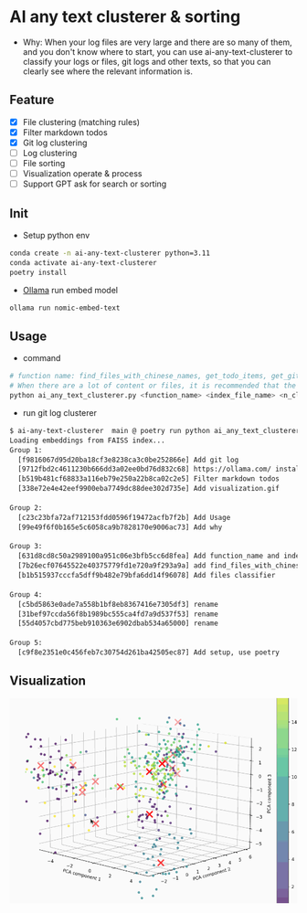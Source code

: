 # AI any text clusterer & sorting
* Why: When your log files are very large and there are so many of them, and you don't know where to start, you can use ai-any-text-clusterer to classify your logs or files, git logs and other texts, so that you can clearly see where the relevant information is.

## Feature

- [x] File clustering (matching rules)
- [x] Filter markdown todos
- [x] Git log clustering
- [ ] Log clustering
- [ ] File sorting
- [ ] Visualization operate & process
- [ ] Support GPT ask for search or sorting

## Init

* Setup python env
```sh
conda create -n ai-any-text-clusterer python=3.11
conda activate ai-any-text-clusterer
poetry install
```
* [Ollama](https://ollama.com/) run embed model
```sh
ollama run nomic-embed-text
```

## Usage
* command
```sh
# function name: find_files_with_chinese_names, get_todo_items, get_git_log, ...
# When there are a lot of content or files, it is recommended that the n_clusters value is larger, such as 20. When there are fewer files, the n_clusters value is recommended to be 5
python ai_any_text_clusterer.py <function_name> <index_file_name> <n_clusters>
```
* run git log clusterer
```sh
$ ai-any-text-clusterer  main @ poetry run python ai_any_text_clusterer.py get_git_log get_git_log.index 5
Loading embeddings from FAISS index...
Group 1:
  [f9816067d95d20ba18cf3e8238ca3c0be252866e] Add git log
  [9712fbd2c4611230b666dd3a02ee0bd76d832c68] https://ollama.com/ install embed model
  [b519b481cf68833a116eb79e250a22b8ca02c2e5] Filter markdown todos
  [338e72e4e42eef9900eba7749dc88dee302d735e] Add visualization.gif

Group 2:
  [c23c23bfa72af712153fdd0596f19472acfb7f2b] Add Usage
  [99e49f6f0b165e5c6058ca9b7828170e9006ac73] Add why

Group 3:
  [631d8cd8c50a2989100a951c06e3bfb5cc6d8fea] Add function_name and index_file_name
  [7b26ecf07645522e40375779fd1e720a9f293a9a] add find_files_with_chinese_names
  [b1b515937cccfa5dff9b482e79bfa6dd14f96078] Add files classifier

Group 4:
  [c5bd5863e0ade7a558b1bf8eb8367416e7305df3] rename
  [31bef97ccda56f8b1989bc555ca4fd7a9d537f53] rename
  [55d4057cbd775beb910363e6902dbab534a65000] rename

Group 5:
  [c9f8e2351e0c456feb7c30754d261ba42505ec87] Add setup, use poetry
```

## Visualization

![](./visualization.gif)
